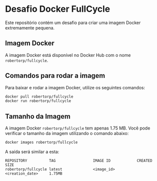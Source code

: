 # Desafio Docker FullCycle

Este repositório contém um desafio para criar uma imagem Docker extremamente pequena.

## Imagem Docker

A imagem Docker está disponível no Docker Hub com o nome `robertorp/fullcycle`.

## Comandos para rodar a imagem

Para baixar e rodar a imagem Docker, utilize os seguintes comandos:

```sh
docker pull robertorp/fullcycle
docker run robertorp/fullcycle
```

## Tamanho da Imagem

A imagem Docker `robertorp/fullcycle` tem apenas 1.75 MB. Você pode verificar o tamanho da imagem utilizando o comando abaixo:

```sh
docker images robertorp/fullcycle
```

A saída será similar a esta:

```
REPOSITORY          TAG                 IMAGE ID            CREATED             SIZE
robertorp/fullcycle latest              <image_id>          <creation_date>     1.75MB
```
